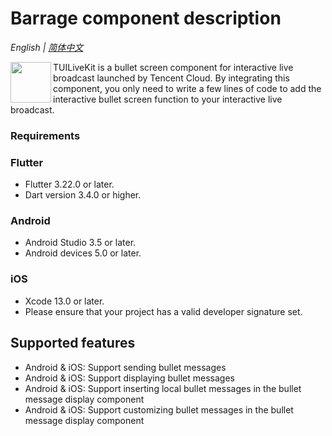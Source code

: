 # Barrage component description

_English | [简体中文](README-zh_CN.md)_

<img src="https://qcloudimg.tencent-cloud.cn/raw/ec034fc6e4cf42cae579d32f5ab434a1.png" align="left" width=65 height=65>TUILiveKit is a bullet screen component for interactive live broadcast launched by Tencent Cloud. By integrating this component, you only need to write a few lines of code to add the interactive bullet screen function to your interactive live broadcast.

### Requirements

### Flutter
- Flutter 3.22.0 or later.
- Dart version 3.4.0 or higher.

### Android
- Android Studio 3.5 or later.
- Android devices 5.0 or later.

### iOS
- Xcode 13.0 or later.
- Please ensure that your project has a valid developer signature set.

## Supported features
- Android & iOS: Support sending bullet messages
- Android & iOS: Support displaying bullet messages
- Android & iOS: Support inserting local bullet messages in the bullet message display component
- Android & iOS: Support customizing bullet messages in the bullet message display component